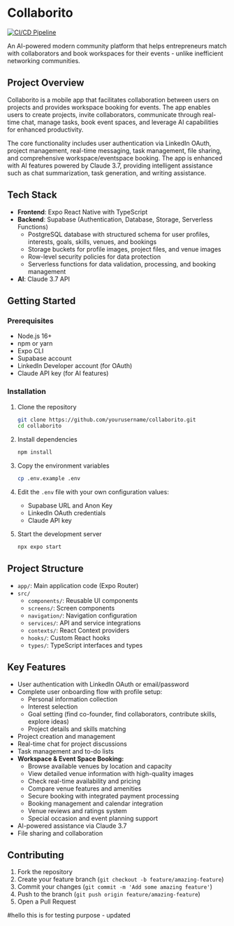 # Collaborito

[![CI/CD Pipeline](https://github.com/swarajb-778/Collaborito/actions/workflows/ci.yml/badge.svg)](https://github.com/swarajb-778/Collaborito/actions/workflows/ci.yml)

An AI-powered modern community platform that helps entrepreneurs match with collaborators and book workspaces for their events - unlike inefficient networking communities.

## Project Overview

Collaborito is a mobile app that facilitates collaboration between users on projects and provides workspace booking for events. The app enables users to create projects, invite collaborators, communicate through real-time chat, manage tasks, book event spaces, and leverage AI capabilities for enhanced productivity.

The core functionality includes user authentication via LinkedIn OAuth, project management, real-time messaging, task management, file sharing, and comprehensive workspace/eventspace booking. The app is enhanced with AI features powered by Claude 3.7, providing intelligent assistance such as chat summarization, task generation, and writing assistance.

## Tech Stack

- **Frontend**: Expo React Native with TypeScript
- **Backend**: Supabase (Authentication, Database, Storage, Serverless Functions)
  - PostgreSQL database with structured schema for user profiles, interests, goals, skills, venues, and bookings
  - Storage buckets for profile images, project files, and venue images
  - Row-level security policies for data protection
  - Serverless functions for data validation, processing, and booking management
- **AI**: Claude 3.7 API

## Getting Started

### Prerequisites

- Node.js 16+
- npm or yarn
- Expo CLI
- Supabase account
- LinkedIn Developer account (for OAuth)
- Claude API key (for AI features)

### Installation

1. Clone the repository
   ```bash
   git clone https://github.com/yourusername/collaborito.git
   cd collaborito
   ```

2. Install dependencies
   ```bash
   npm install
   ```

3. Copy the environment variables
   ```bash
   cp .env.example .env
   ```

4. Edit the `.env` file with your own configuration values:
   - Supabase URL and Anon Key
   - LinkedIn OAuth credentials
   - Claude API key

5. Start the development server
   ```bash
   npx expo start
   ```

## Project Structure

- `app/`: Main application code (Expo Router)
- `src/`
  - `components/`: Reusable UI components
  - `screens/`: Screen components
  - `navigation/`: Navigation configuration
  - `services/`: API and service integrations
  - `contexts/`: React Context providers
  - `hooks/`: Custom React hooks
  - `types/`: TypeScript interfaces and types

## Key Features

- User authentication with LinkedIn OAuth or email/password
- Complete user onboarding flow with profile setup:
  - Personal information collection
  - Interest selection
  - Goal setting (find co-founder, find collaborators, contribute skills, explore ideas)
  - Project details and skills matching
- Project creation and management
- Real-time chat for project discussions
- Task management and to-do lists
- **Workspace & Event Space Booking:**
  - Browse available venues by location and capacity
  - View detailed venue information with high-quality images
  - Check real-time availability and pricing
  - Compare venue features and amenities
  - Secure booking with integrated payment processing
  - Booking management and calendar integration
  - Venue reviews and ratings system
  - Special occasion and event planning support
- AI-powered assistance via Claude 3.7
- File sharing and collaboration

## Contributing

1. Fork the repository
2. Create your feature branch (`git checkout -b feature/amazing-feature`)
3. Commit your changes (`git commit -m 'Add some amazing feature'`)
4. Push to the branch (`git push origin feature/amazing-feature`)
5. Open a Pull Request


#hello this is for testing purpose - updated